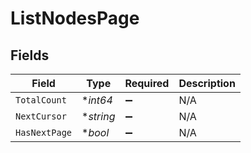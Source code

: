 # ListNodesPage


## Fields

| Field              | Type               | Required           | Description        |
| ------------------ | ------------------ | ------------------ | ------------------ |
| `TotalCount`       | **int64*           | :heavy_minus_sign: | N/A                |
| `NextCursor`       | **string*          | :heavy_minus_sign: | N/A                |
| `HasNextPage`      | **bool*            | :heavy_minus_sign: | N/A                |